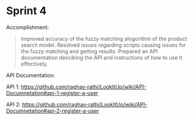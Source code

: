 # Sprint 4

Accomplishment:
> Improved accuracy of the fuzzy matching alogorithm of the product search model.
> Resolved issues regarding scripts causing issues for the fuzzy matching and getting results.
> Prepared an API documentation descibing the API and instructions of how to use it effectively.
> 
API Documentation: 

API 1: https://github.com/raghav-rathi/LookItUp/wiki/API-Documnetation#api-1-register-a-user

API 2: https://github.com/raghav-rathi/LookItUp/wiki/API-Documnetation#api-2-register-a-user
